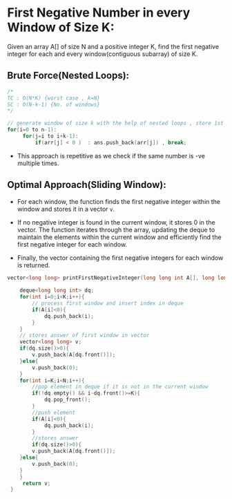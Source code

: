 # First Negative Number in every Window of Size K:
Given an array A[] of size N and a positive integer K, find the first negative integer for each and every window(contiguous subarray) of size K.

## Brute Force(Nested Loops):
```cpp
/*
TC : O(N*K) {worst case , k=N}
SC : O(N-k-1) {No. of windows}
*/

// generate window of size k with the help of nested loops , store 1st negative element of every window.
for(i=0 to n-1):
     for(j=i to i+k-1):
         if(arr[j] < 0 )  : ans.push_back(arr[j]) , break;
```
- This approach is repetitive as we check if the same number is -ve multiple times.

## Optimal Approach(Sliding Window):
- For each window, the function finds the first negative integer within the window and stores it in a vector `v`. 

- If no negative integer is found in the current window, it stores 0 in the vector. The function iterates through the array, updating the deque to maintain the elements within the current window and efficiently find the first negative integer for each window. 

- Finally, the vector containing the first negative integers for each window is returned.
```cpp
vector<long long> printFirstNegativeInteger(long long int A[], long long int N, long long int K) {
                                                 
    deque<long long int> dq;
    for(int i=0;i<K;i++){
        // process first window and insert index in deque
        if(A[i]<0){
            dq.push_back(i);
        }
    }
    // stores answer of first window in vector
    vector<long long> v;
    if(dq.size()>0){
        v.push_back(A[dq.front()]);
    }else{
        v.push_back(0);
    }
    for(int i=K;i<N;i++){
        //pop element in deque if it is not in the current window
        if(!dq.empty() && i-dq.front()>=K){
            dq.pop_front();
        }
        //push element
        if(A[i]<0){
            dq.push_back(i);
        }
        //stores answer
        if(dq.size()>0){
        v.push_back(A[dq.front()]);
    }else{
        v.push_back(0);
    }
    }
     return v;                                            
 }
```
